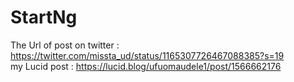 # StartNg
The Url of post on twitter : https://twitter.com/missta_ud/status/1165307726467088385?s=19                  
my Lucid post : https://lucid.blog/ufuomaudele1/post/1566662176
